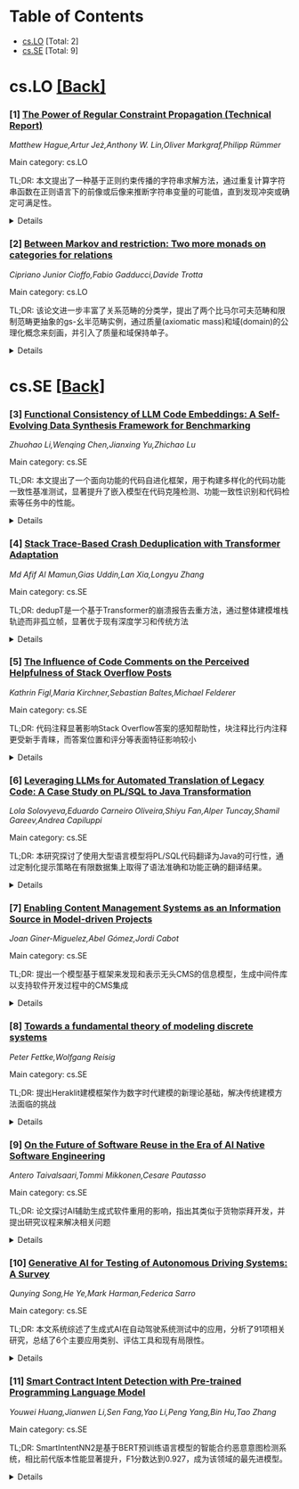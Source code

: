 <div id=toc></div>

# Table of Contents

- [cs.LO](#cs.LO) [Total: 2]
- [cs.SE](#cs.SE) [Total: 9]


<div id='cs.LO'></div>

# cs.LO [[Back]](#toc)

### [1] [The Power of Regular Constraint Propagation (Technical Report)](https://arxiv.org/abs/2508.19888)
*Matthew Hague,Artur Jeż,Anthony W. Lin,Oliver Markgraf,Philipp Rümmer*

Main category: cs.LO

TL;DR: 本文提出了一种基于正则约束传播的字符串求解方法，通过重复计算字符串函数在正则语言下的前像或后像来推断字符串变量的可能值，直到发现冲突或确定可满足性。


<details>
  <summary>Details</summary>
Motivation: 现有字符串求解器策略复杂，需要一种简单通用的方法来处理包含连接、替换和字符串转换等多种操作的字符串约束。

Method: 使用正则约束传播方法，反复计算字符串函数在正则语言下的前像或后像，逐步推断字符串变量的可能取值。

Result: 理论证明该方法对大型字符串约束片段是完备的，实验表明在OSTRICH求解器中实现后显著提升了性能，在随机PCP和生物信息学基准测试中优于其他求解器。

Conclusion: 正则约束传播是一种有效且通用的字符串求解方法，将其与其他技术结合可以显著提升现有求解器的性能。

Abstract: The past decade has witnessed substantial developments in string solving.
Motivated by the complexity of string solving strategies adopted in existing
string solvers, we investigate a simple and generic method for solving string
constraints: regular constraint propagation. The method repeatedly computes
pre- or post-images of regular languages under the string functions present in
a string formula, inferring more and more knowledge about the possible values
of string variables, until either a conflict is found or satisfiability of the
string formula can be concluded. Such a propagation strategy is applicable to
string constraints with multiple operations like concatenation, replace, and
almost all flavors of string transductions. We demonstrate the generality and
effectiveness of this method theoretically and experimentally. On the
theoretical side, we show that RCP is sound and complete for a large fragment
of string constraints, subsuming both straight-line and chain-free constraints,
two of the most expressive decidable fragments for which some modern string
solvers provide formal completeness guarantees. On the practical side, we
implement regular constraint propagation within the open-source string solver
OSTRICH.
  Our experimental evaluation shows that this addition significantly improves
OSTRICH's performance and makes it competitive with existing solvers. In fact,
it substantially outperforms other solvers on random PCP and bioinformatics
benchmarks. The results also suggest that incorporating regular constraint
propagation alongside other techniques could lead to substantial performance
gains for existing solvers.

</details>


### [2] [Between Markov and restriction: Two more monads on categories for relations](https://arxiv.org/abs/2508.20054)
*Cipriano Junior Cioffo,Fabio Gadducci,Davide Trotta*

Main category: cs.LO

TL;DR: 该论文进一步丰富了关系范畴的分类学，提出了两个比马尔可夫范畴和限制范畴更抽象的gs-幺半范畴实例，通过质量(axiomatic mass)和域(domain)的公理化概念来刻画，并引入了质量和域保持单子。


<details>
  <summary>Details</summary>
Motivation: 扩展现有的关系范畴分类体系，提供比马尔可夫范畴和限制范畴更抽象的关系结构范畴实例，以更一般化的方式捕捉关系的基本结构特性。

Method: 提出两个新的gs-幺半范畴实例，通过公理化的质量和域概念来刻画；引入质量和域保持单子，证明相关的Kleisli范畴保持对应方程；展示这些单子在半环加权关系范畴中的自然出现。

Result: 建立了更抽象的关系范畴框架，扩展了现有的分类体系；证明了质量和域保持单子的理论性质；展示了这些构造在半环加权关系中的具体实现。

Conclusion: 该研究进一步丰富了关系范畴的理论体系，提供了比现有构造更抽象和一般化的范畴实例，为关系结构的范畴化研究提供了新的理论工具和分类框架。

Abstract: The study of categories abstracting the structural properties of relations
has been extensively developed over the years, resulting in a rich and diverse
body of work. A previous paper offered a survey providing a modern and
comprehensive presentation of these ``categories for relations'' as instances
of gs-monoidal categories, showing how they arise as Kleisli categories of
suitable symmetric monoidal monads. The end result was a taxonomy that
organised numerous related concepts in the literature, including in particular
Markov and restriction categories. This paper further enriches the taxonomy: it
proposes two categories that are once more instances of gs-monoidal categories,
yet more abstract than Markov and restriction categories. They are
characterised by an axiomatic notion of mass and domain of an arrow, the latter
one of the key ingredient of restriction categories, which generalises the
domain of partial functions. The paper then introduces mass and domain
preserving monads, proving that the associated Kleisli categories in fact
preserve the corresponding equations and that these monads arise naturally for
the categories of semiring-weighted relations.

</details>


<div id='cs.SE'></div>

# cs.SE [[Back]](#toc)

### [3] [Functional Consistency of LLM Code Embeddings: A Self-Evolving Data Synthesis Framework for Benchmarking](https://arxiv.org/abs/2508.19558)
*Zhuohao Li,Wenqing Chen,Jianxing Yu,Zhichao Lu*

Main category: cs.SE

TL;DR: 本文提出了一个面向功能的代码自进化框架，用于构建多样化的代码功能一致性基准测试，显著提升了嵌入模型在代码克隆检测、功能一致性识别和代码检索等任务中的性能。


<details>
  <summary>Details</summary>
Motivation: 现有研究主要关注代码克隆检测，强调语法相似性而忽视了功能理解。大型语言模型的代码嵌入能否反映代码级功能语义尚不清楚，需要构建更好的基准来评估功能一致性。

Method: 提出了Functionality-Oriented Code Self-Evolution数据合成框架，从单个代码实例生成四种独特的变体，涵盖四个语义和语法类别，提供更广泛的代码示例谱系以更好地反映功能差异。

Result: 在三个下游任务（代码克隆检测、代码功能一致性识别和代码检索）上的广泛实验表明，使用进化数据集训练的嵌入模型性能显著提升。

Conclusion: 该数据合成框架有效且具有泛化能力，推动了代码功能理解的发展，证明了功能导向的数据合成对提升代码嵌入模型性能的重要性。

Abstract: Embedding models have demonstrated strong performance in tasks like
clustering, retrieval, and feature extraction while offering computational
advantages over generative models and cross-encoders. Benchmarks such as MTEB
have shown that text embeddings from large language models (LLMs) capture rich
semantic information, but their ability to reflect code-level functional
semantics remains unclear. Existing studies largely focus on code clone
detection, which emphasizes syntactic similarity and overlooks functional
understanding. In this paper, we focus on the functional consistency of LLM
code embeddings, which determines if two code snippets perform the same
function regardless of syntactic differences. We propose a novel data synthesis
framework called Functionality-Oriented Code Self-Evolution to construct
diverse and challenging benchmarks. Specifically, we define code examples
across four semantic and syntactic categories and find that existing datasets
predominantly capture syntactic properties. Our framework generates four unique
variations from a single code instance, providing a broader spectrum of code
examples that better reflect functional differences. Extensive experiments on
three downstream tasks-code clone detection, code functional consistency
identification, and code retrieval-demonstrate that embedding models
significantly improve their performance when trained on our evolved datasets.
These results highlight the effectiveness and generalization of our data
synthesis framework, advancing the functional understanding of code.

</details>


### [4] [Stack Trace-Based Crash Deduplication with Transformer Adaptation](https://arxiv.org/abs/2508.19449)
*Md Afif Al Mamun,Gias Uddin,Lan Xia,Longyu Zhang*

Main category: cs.SE

TL;DR: dedupT是一个基于Transformer的崩溃报告去重方法，通过整体建模堆栈轨迹而非孤立帧，显著优于现有深度学习和传统方法


<details>
  <summary>Details</summary>
Motivation: 自动化崩溃报告系统产生大量重复报告，传统基于字符串相似度、规则启发式或深度学习的方法无法有效捕捉堆栈轨迹中的上下文和结构关系

Method: 首先适配预训练语言模型到堆栈轨迹，然后使用其嵌入训练全连接网络来有效排名重复崩溃

Result: 在四个公共数据集上，dedupT相比最佳深度学习基线平均倒数排名提升超过15%，相比传统方法提升达9%，在检测唯一崩溃报告时获得更高的ROC-AUC

Conclusion: 该工作推动了现代自然语言处理技术在软件工程中的集成，为基于堆栈轨迹的崩溃去重提供了有效解决方案

Abstract: Automated crash reporting systems generate large volumes of duplicate
reports, overwhelming issue-tracking systems and increasing developer workload.
Traditional stack trace-based deduplication methods, relying on string
similarity, rule-based heuristics, or deep learning (DL) models, often fail to
capture the contextual and structural relationships within stack traces. We
propose dedupT, a transformer-based approach that models stack traces
holistically rather than as isolated frames. dedupT first adapts a pretrained
language model (PLM) to stack traces, then uses its embeddings to train a
fully-connected network (FCN) to rank duplicate crashes effectively. Extensive
experiments on real-world datasets show that dedupT outperforms existing DL and
traditional methods (e.g., sequence alignment and information retrieval
techniques) in both duplicate ranking and unique crash detection, significantly
reducing manual triage effort. On four public datasets, dedupT improves Mean
Reciprocal Rank (MRR) often by over 15% compared to the best DL baseline and up
to 9% over traditional methods while achieving higher Receiver Operating
Characteristic Area Under the Curve (ROC-AUC) in detecting unique crash
reports. Our work advances the integration of modern natural language
processing (NLP) techniques into software engineering, providing an effective
solution for stack trace-based crash deduplication.

</details>


### [5] [The Influence of Code Comments on the Perceived Helpfulness of Stack Overflow Posts](https://arxiv.org/abs/2508.19610)
*Kathrin Figl,Maria Kirchner,Sebastian Baltes,Michael Felderer*

Main category: cs.SE

TL;DR: 代码注释显著影响Stack Overflow答案的感知帮助性，块注释比行内注释更受新手青睐，而答案位置和评分等表面特征影响较小


<details>
  <summary>Details</summary>
Motivation: 理解代码注释如何影响Stack Overflow答案的感知帮助性，因为重用理解不足的代码可能导致严重问题

Method: 在线实验模拟Stack Overflow环境（n=91），比较块注释、行内注释和无注释代码的感知帮助性

Result: 块注释和行内注释都比无注释代码显著更有帮助；新手认为块注释比行内注释更有帮助；答案位置和评分等表面特征重要性较低

Conclusion: 研究结果有助于改进社区驱动平台的相关性，并为AI代码生成工具提供针对性提示策略以生成更易读的代码片段

Abstract: Question-and-answer platforms such as Stack Overflow have become an important
way for software developers to share and retrieve knowledge. However, reusing
poorly understood code can lead to serious problems, such as bugs or security
vulnerabilities. To better understand how code comments affect the perceived
helpfulness of Stack Overflow answers, we conducted an online experiment
simulating a Stack Overflow environment (n=91). The results indicate that both
block and inline comments are perceived as significantly more helpful than
uncommented source code. Moreover, novices rated code snippets with block
comments as more helpful than those with inline comments. Interestingly, other
surface features, such as the position of an answer and its answer score, were
considered less important. The content of Stack Overflow has been a major
source for training large language models. AI-based coding assistants such as
GitHub Copilot, which are based on these models, might change the way Stack
Overflow is used. However, our findings have implications beyond this specific
platform. First, they may help to improve the relevance of community-driven
platforms such as Stack Overflow, which provide human advice and explanations
of code solutions, complementing AI-based support for software developers.
Second, since chat-based AI tools can be prompted to generate code in different
ways, knowing which properties influence perceived helpfulness might lead to
targeted prompting strategies to generate more readable code snippets.

</details>


### [6] [Leveraging LLMs for Automated Translation of Legacy Code: A Case Study on PL/SQL to Java Transformation](https://arxiv.org/abs/2508.19663)
*Lola Solovyeva,Eduardo Carneiro Oliveira,Shiyu Fan,Alper Tuncay,Shamil Gareev,Andrea Capiluppi*

Main category: cs.SE

TL;DR: 本研究探讨了使用大型语言模型将PL/SQL代码翻译为Java的可行性，通过定制化提示策略在有限数据集上取得了语法准确和功能正确的翻译结果。


<details>
  <summary>Details</summary>
Motivation: VT遗留系统包含约250万行PL/SQL代码，缺乏一致的文档和自动化测试，给重构和现代化带来了重大挑战，需要寻找自动化解决方案。

Method: 利用包含10个PL/SQL-Java代码对和15个Java类的数据集，评估多个LLM，并提出结合指导链推理和n-shot提示的定制化提示策略。

Result: 该方法能有效指导LLM生成语法准确的翻译并实现功能正确性，但受限于可用代码文件的小样本量和测试用例的有限访问。

Conclusion: 这些发现为现代化大型遗留系统的可扩展自动化解决方案奠定了基础，尽管当前结果受限于数据集规模。

Abstract: The VT legacy system, comprising approximately 2.5 million lines of PL/SQL
code, lacks consistent documentation and automated tests, posing significant
challenges for refactoring and modernisation. This study investigates the
feasibility of leveraging large language models (LLMs) to assist in translating
PL/SQL code into Java for the modernised "VTF3" system. By leveraging a dataset
comprising 10 PL/SQL-to-Java code pairs and 15 Java classes, which collectively
established a domain model for the translated files, multiple LLMs were
evaluated. Furthermore, we propose a customized prompting strategy that
integrates chain-of-guidance reasoning with $n$-shot prompting. Our findings
indicate that this methodology effectively guides LLMs in generating
syntactically accurate translations while also achieving functional
correctness. However, the findings are limited by the small sample size of
available code files and the restricted access to test cases used for
validating the correctness of the generated code. Nevertheless, these findings
lay the groundwork for scalable, automated solutions in modernising large
legacy systems.

</details>


### [7] [Enabling Content Management Systems as an Information Source in Model-driven Projects](https://arxiv.org/abs/2508.19797)
*Joan Giner-Miguelez,Abel Gómez,Jordi Cabot*

Main category: cs.SE

TL;DR: 提出一个模型基于框架来发现和表示无头CMS的信息模型，生成中间件库以支持软件开发过程中的CMS集成


<details>
  <summary>Details</summary>
Motivation: 无头CMS已成为信息系统的重要组件，但缺乏自动化工具来发现和管理其中的信息模型，目前主要依靠手工处理效率低且容易出错

Method: 开发了一个模型基于框架，能够自动发现并显式表示CMS的信息模型，然后生成中间件库提供平台无关的CMS访问接口

Result: 完整框架已开源并在线可用，能够支持软件开发过程中的CMS集成需求

Conclusion: 该框架有效解决了无头CMS集成过程中的信息模型发现和管理问题，提高了开发效率和质量

Abstract: Content Management Systems (CMSs) are the most popular tool when it comes to
create and publish content across the web. Recently, CMSs have evolved,
becoming \emph{headless}. Content served by a \emph{headless CMS} aims to be
consumed by other applications and services through REST APIs rather than by
human users through a web browser. This evolution has enabled CMSs to become a
notorious source of content to be used in a variety of contexts beyond pure web
navigation. As such, CMS have become an important component of many information
systems. Unfortunately, we still lack the tools to properly discover and manage
the information stored in a CMS, often highly customized to the needs of a
specific domain. Currently, this is mostly a time-consuming and error-prone
manual process.
  In this paper, we propose a model-based framework to facilitate the
integration of headless CMSs in software development processes. Our framework
is able to discover and explicitly represent the information schema behind the
CMS. This facilitates designing the interaction between the CMS model and other
components consuming that information. These interactions are then generated as
part of a middleware library that offers platform-agnostic access to the CMS to
all the client applications. The complete framework is open-source and
available online.

</details>


### [8] [Towards a fundamental theory of modeling discrete systems](https://arxiv.org/abs/2508.19803)
*Peter Fettke,Wolfgang Reisig*

Main category: cs.SE

TL;DR: 提出Heraklit建模框架作为数字时代建模的新理论基础，解决传统建模方法面临的挑战


<details>
  <summary>Details</summary>
Motivation: 数字时代对建模提出了新的挑战，需要新的基础理论来应对这些挑战，传统建模方法已不足以满足当前需求

Method: 引入Heraklit建模框架作为新的建模方法，详细阐述了该框架的理论基础和应用方式

Result: 提出了一个全新的建模理论框架，为数字时代的建模问题提供了系统性的解决方案

Conclusion: Heraklit框架为建模领域提供了新的理论基础，未来工作需要关注建模的正确性、信息概念和不变性描述等问题

Abstract: Modeling is a central concern in both science and engineering. However, we
need a new fundamental theory to address the challenges of the digital age. In
this paper, we first explain why modeling is fundamental and which challenges
must be addressed in the digital world. As a main contribution, we introduce
the Heraklit modeling framework as a new approach to modeling. We conclude with
some general remarks. Future work will involve the correctness of modeling, the
notion of information, and the description of invariance in modeling.

</details>


### [9] [On the Future of Software Reuse in the Era of AI Native Software Engineering](https://arxiv.org/abs/2508.19834)
*Antero Taivalsaari,Tommi Mikkonen,Cesare Pautasso*

Main category: cs.SE

TL;DR: 论文探讨AI辅助生成式软件重用的影响，指出其类似于货物崇拜开发，并提出研究议程来解决相关问题


<details>
  <summary>Details</summary>
Motivation: 随着AI和生成式软件重用成为软件开发的核心范式，传统的有机开发方法正被"AI原生"方法取代，这引发了新的软件重用形式，需要研究其影响和问题

Method: 通过讨论AI辅助生成式软件重用的含义，提出相关问题，并定义研究议程来应对这种新兴方法的核心问题

Result: 识别了AI辅助软件重用与货物崇拜开发的相似性，提出了需要解决的关键问题和研究方向

Conclusion: AI辅助生成式软件重用正在改变软件开发范式，需要系统性的研究来应对其带来的挑战和机遇，确保软件质量和可靠性

Abstract: Software development is currently under a paradigm shift in which artificial
intelligence and generative software reuse are taking the center stage in
software creation. Earlier opportunistic software reuse practices and organic
software development methods are rapidly being replaced by "AI Native"
approaches in which developers place their trust on code that has been
generated by artificial intelligence. This is leading to a new form of software
reuse that is conceptually not all that different from cargo cult development.
In this paper we discuss the implications of AI-assisted generative software
reuse, bring forth relevant questions, and define a research agenda for
tackling the central issues associated with this emerging approach.

</details>


### [10] [Generative AI for Testing of Autonomous Driving Systems: A Survey](https://arxiv.org/abs/2508.19882)
*Qunying Song,He Ye,Mark Harman,Federica Sarro*

Main category: cs.SE

TL;DR: 本文系统综述了生成式AI在自动驾驶系统测试中的应用，分析了91项相关研究，总结了6个主要应用类别、评估工具和现有局限性。


<details>
  <summary>Details</summary>
Motivation: 自动驾驶系统需要在大规模部署前进行广泛测试以确保安全性和功能性，但实现高效测试仍面临挑战。生成式AI因其强大的上下文理解、复杂任务推理和多样化输出能力，为ADS测试提供了新的解决方案。

Method: 通过系统分析91项相关研究，将生成式AI在ADS测试中的应用归纳为6个主要类别，主要围绕基于场景的测试。同时综述了评估使用的数据集、模拟器、ADS系统、指标和基准。

Result: 识别了生成式AI在ADS测试中的27个局限性，总结了现有方法的有效性，并整理了广泛使用的评估工具和资源。

Conclusion: 本调查为生成式AI在ADS测试中的应用提供了全面概述和实践见解，突出了现有挑战，并为这个快速发展领域的未来研究方向提供了指导。

Abstract: Autonomous driving systems (ADS) have been an active area of research, with
the potential to deliver significant benefits to society. However, before
large-scale deployment on public roads, extensive testing is necessary to
validate their functionality and safety under diverse driving conditions.
Therefore, different testing approaches are required, and achieving effective
and efficient testing of ADS remains an open challenge. Recently, generative AI
has emerged as a powerful tool across many domains, and it is increasingly
being applied to ADS testing due to its ability to interpret context, reason
about complex tasks, and generate diverse outputs. To gain a deeper
understanding of its role in ADS testing, we systematically analyzed 91
relevant studies and synthesized their findings into six major application
categories, primarily centered on scenario-based testing of ADS. We also
reviewed their effectiveness and compiled a wide range of datasets, simulators,
ADS, metrics, and benchmarks used for evaluation, while identifying 27
limitations. This survey provides an overview and practical insights into the
use of generative AI for testing ADS, highlights existing challenges, and
outlines directions for future research in this rapidly evolving field.

</details>


### [11] [Smart Contract Intent Detection with Pre-trained Programming Language Model](https://arxiv.org/abs/2508.20086)
*Youwei Huang,Jianwen Li,Sen Fang,Yao Li,Peng Yang,Bin Hu,Tao Zhang*

Main category: cs.SE

TL;DR: SmartIntentNN2是基于BERT预训练语言模型的智能合约恶意意图检测系统，相比前代版本性能显著提升，F1分数达到0.927，成为该领域的最先进模型。


<details>
  <summary>Details</summary>
Motivation: 智能合约开发中的恶意意图可能导致重大经济损失，需要有效的检测方法来识别不安全意图。

Method: 采用BERT预训练语言模型（在16,000个真实智能合约上训练）、BiLSTM多标签分类网络，结合K-means聚类的意图突出机制。

Result: 在区分10种不同意图类别上，F1分数达到0.927，相比前代模型的0.8633有显著提升。

Conclusion: SmartIntentNN2通过集成BERT预训练模型，在智能合约意图检测方面达到了最先进的性能水平。

Abstract: Malicious intent in smart contract development can lead to substantial
economic losses. SmartIntentNN is a deep learning model specifically designed
to identify unsafe intents in smart contracts. This model integrates the
Universal Sentence Encoder, a K-means clustering-based intent highlighting
mechanism, and a Bidirectional Long Short-Term Memory network for multi-label
classification, achieving an F1 of 0.8633 in distinguishing ten different
intent categories. In this study, we present an upgraded version of this model,
SmartIntentNN2 (Smart Contract Intent Neural Network V2). A significant
enhancement in V2 is the incorporation of a BERT-based pre-trained language
model, which has been trained on a dataset of 16,000 real smart contracts using
a Masked Language Modeling objective. SmartIntentNN2 retains the BiLSTM-based
multi-label classification network. With an improved F1 of 0.927, V2
demonstrates enhanced performance compared to its predecessor, establishing
itself as the state-of-the-art model for smart contract intent detection.

</details>

